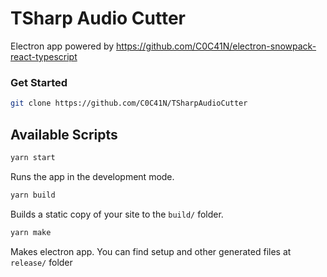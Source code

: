 # TSharp Audio Cutter

Electron app powered by https://github.com/C0C41N/electron-snowpack-react-typescript

### Get Started

```sh
git clone https://github.com/C0C41N/TSharpAudioCutter
```

## Available Scripts

```sh
yarn start
```

Runs the app in the development mode.

```sh
yarn build
```

Builds a static copy of your site to the `build/` folder.

```sh
yarn make
```

Makes electron app.
You can find setup and other generated files at `release/` folder
